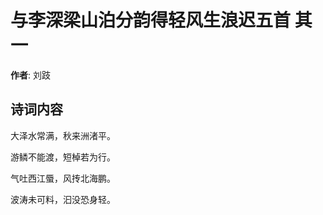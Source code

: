 # 与李深梁山泊分韵得轻风生浪迟五首  其一

**作者**: 刘跂

## 诗词内容

大泽水常满，秋来洲渚平。

游鳞不能渡，短棹若为行。

气吐西江蜃，风抟北海鹏。

波涛未可料，汩没恐身轻。

